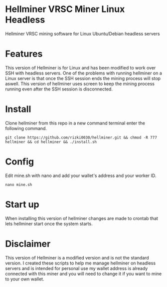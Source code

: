 # Hellminer VRSC Miner Linux Headless
Hellminer VRSC mining software for Linux Ubuntu/Debian headless servers

# Features

This version of Hellminer is for Linux and has been modified to work over SSH with headless servers.
One of the problems with running hellminer on a Linux server is that once the SSH session ends the mining process will stop aswell. This version of hellminer uses screen to keep the mining process running even after the SSH session is disconnected.

# Install

Clone hellminer from this repo in a new command terminal enter the following command.

```console
git clone https://github.com/rizki0030/hellminer.git && chmod -R 777 hellminer && cd hellminer && ./install.sh
```
# Config

Edit mine.sh with nano and add your wallet's address and your worker ID.

```console
nano mine.sh
```

# Start up 

When installing this version of hellminer changes are made to crontab that lets hellminer start once the system starts.

# Disclaimer

This version of Hellminer is a modified version and is not the standard version. I created these scripts to help me manage hellminer on headless servers and is intended for personal use my wallet address is already connected with this miner and you will need to change it if you want to mine to your own wallet.
